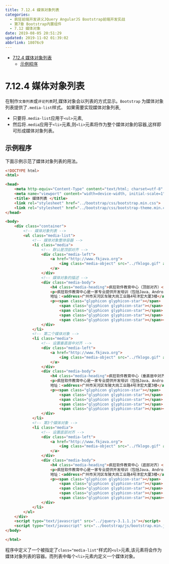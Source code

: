 ```yaml
---
title: 7.12.4 媒体对象列表
categories: 
  - 疯狂前端开发讲义JQuery AngularJS Bootstrap前端开发实战
  - 第7章 Bootstrap内置组件
  - 7.12 媒体对象
date: 2019-08-05 20:51:29
updated: 2019-11-02 01:39:02
abbrlink: 18076c9
---
```

- [7.12.4 媒体对象列表](/ReadingNotes/18076c9/#7-12-4-媒体对象列表)
    - [示例程序](/ReadingNotes/18076c9/#示例程序)

<!--more-->
<script src="https://cdn.bootcss.com/jquery/3.4.0/jquery.slim.min.js"></script>
<script>$(document).ready(function () {$(".post-body > ul:nth-child(1)").hide();});</script>

<!--end-->
<!--SSTStart-->
# 7.12.4 媒体对象列表 #
在制作`文章列表`或`评论列表`时,媒体对象会以列表的方式显示。`Bootstrap` 为媒体对象列表提供了`.media-list`样式。
如果需要实现媒体对象列表,
- 只要将`.media-list`应用于`<ul>`元素,
- 然后将`.media`应用于`<li>`元素,则`<li>`元素将作为整个媒体对象的容器,这样即可形成媒体对象列表。

## 示例程序 ##
下面示例示范了媒体对象列表的用法。
```html
<!DOCTYPE html>
<html>

<head>
	<meta http-equiv="Content-Type" content="text/html; charset=utf-8" />
	<meta name="viewport" content="width=device-width, initial-scale=1">
	<title> 媒体列表 </title>
	<link rel="stylesheet" href="../bootstrap/css/bootstrap.min.css">
	<link rel="stylesheet" href="../bootstrap/css/bootstrap-theme.min.css">
</head>

<body>
	<div class="container">
		<!-- 媒体对象列表 -->
		<ul class="media-list">
			<!-- 媒体对象整体容器 -->
			<li class="media">
				<!-- 默认是顶部对齐 -->
				<div class="media-left">
					<a href="http://www.fkjava.org">
						<img class="media-object" src="../fklogo.gif" alt="疯狂软件">
					</a>
				</div>
				<!-- 媒体对象的描述 -->
				<div class="media-body">
					<h4 class="media-heading">疯狂软件教育中心（顶部对齐）</h4>
					<p>疯狂软件教育中心是一家专业提供开发培训（包括Java、Android、前端、iOS等课程）的培训机构。</p>
					地址：<address>广州市天河区车陂大岗工业路4号沣宏大厦3楼</address>
					<p><span class="glyphicon glyphicon-star"></span>
						<span class="glyphicon glyphicon-star"></span>
						<span class="glyphicon glyphicon-star"></span>
						<span class="glyphicon glyphicon-star"></span>
						<span class="glyphicon glyphicon-star"></span></p>
				</div>
			</li>
			<!-- 第二个媒体对象 -->
			<li class="media">
				<!-- 设置垂直居中对齐 -->
				<div class="media-left">
					<a href="http://www.fkjava.org">
						<img class="media-object" src="../fklogo.gif" alt="疯狂软件">
					</a>
				</div>
				<div class="media-body">
					<h4 class="media-heading">疯狂软件教育中心（垂直居中对齐）</h4>
					<p>疯狂软件教育中心是一家专业提供开发培训（包括Java、Android、前端、iOS等课程）的培训机构。</p>
					地址：<address>广州市天河区车陂大岗工业路4号沣宏大厦3楼</address>
					<p><span class="glyphicon glyphicon-star"></span>
						<span class="glyphicon glyphicon-star"></span>
						<span class="glyphicon glyphicon-star"></span>
						<span class="glyphicon glyphicon-star"></span>
						<span class="glyphicon glyphicon-star"></span></p>
				</div>
			</li>
			<!-- 第3个媒体对象 -->
			<li class="media">
				<!-- 设置底部对齐 -->
				<div class="media-left">
					<a href="http://www.fkjava.org">
						<img class="media-object" src="../fklogo.gif" alt="疯狂软件">
					</a>
				</div>
				<div class="media-body">
					<h4 class="media-heading">疯狂软件教育中心（底部对齐）</h4>
					<p>疯狂软件教育中心是一家专业提供开发培训（包括Java、Android、前端、iOS等课程）的培训机构。</p>
					地址：<address>广州市天河区车陂大岗工业路4号沣宏大厦3楼</address>
					<p><span class="glyphicon glyphicon-star"></span>
						<span class="glyphicon glyphicon-star"></span>
						<span class="glyphicon glyphicon-star"></span>
						<span class="glyphicon glyphicon-star"></span>
						<span class="glyphicon glyphicon-star"></span></p>
				</div>
			</li>
		</ul>
	</div>
	<script type="text/javascript" src="../jquery-3.1.1.js"></script>
	<script type="text/javascript" src="../bootstrap/js/bootstrap.min.js"></script>
</body>

</html>
```
程序中定义了一个被指定了`class="media-list"`样式的`<ul>`元素,该元素将会作为媒体对象列表的容器。而列表中每个`<li>`元素内定义一个媒体对象。
<!--SSTStop-->


